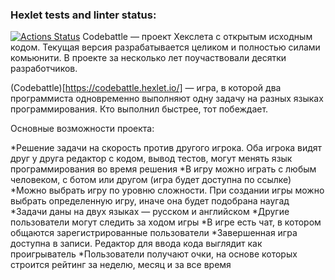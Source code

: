 ### Hexlet tests and linter status:
[![Actions Status](https://github.com/Talishechka/qa-engineer-project-85/actions/workflows/hexlet-check.yml/badge.svg)](https://github.com/Talishechka/qa-engineer-project-85/actions)
Codebattle — проект Хекслета с открытым исходным кодом. Текущая версия разрабатывается целиком и полностью силами комьюнити. В проекте за несколько лет поучаствовали десятки разработчиков.

(Codebattle)[https://codebattle.hexlet.io/] — игра, в которой два программиста одновременно выполняют одну задачу на разных языках программирования. Кто выполнил быстрее, тот побеждает.

Основные возможности проекта:

  *Решение задачи на скорость против другого игрока. Оба игрока видят друг у друга редактор с кодом, вывод тестов, могут менять язык программирования во время решения
  *В игру можно играть с любым человеком, с ботом или другом (игра будет доступна по ссылке)
  *Можно выбрать игру по уровню сложности. При создании игры можно выбрать определенную игру, иначе она будет подобрана наугад
  *Задачи даны на двух языках — русском и английском
  *Другие пользователи могут следить за ходом игры
  *В игре есть чат, в котором общаются зарегистрированные пользователи
  *Завершенная игра доступна в записи. Редактор для ввода кода выглядит как проигрыватель
  *Пользователи получают очки, на основе которых строится рейтинг за неделю, месяц и за все время
